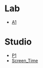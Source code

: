 <!DOCTYPE html>
<html lang="en">
  <head>
<meta charset="utf-8">

 </head>

 <body>
    <h1>Lab</h1>
<ul>
    <li>
<a href="A1">A1</a>
    </li>

</ul>

<h1>Studio</h1>
<ul>
<li> <a href="P1">P1</a> </li>

<li> <a href="Screen_Time">Screen_Time</a> </li>

</ul>

 </body>


</html>
